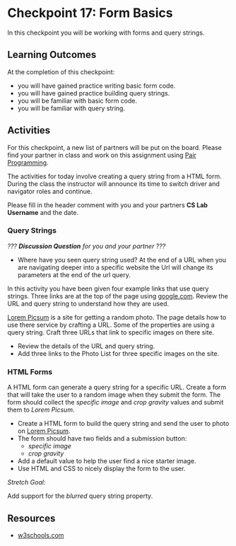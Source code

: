 # Checkpoint 17: Form Basics

In this checkpoint you will be working with forms and query strings.

## Learning Outcomes

At the completion of this checkpoint:

* you will have gained practice writing basic form code.
* you will have gained practice building query strings.
* you will be familiar with basic form code.
* you will be familiar with query string.

## Activities

For this checkpoint, a new list of partners will be put on the board.
Please find your partner in class and work on this assignment using [Pair Programming](https://en.wikipedia.org/wiki/Pair_programming).

The activities for today involve creating a query string from a HTML form.
During the class the instructor will announce its time to switch driver and navigator roles and continue.

Please fill in the header comment with you and your partners **CS Lab Username** and the date.

### Query Strings

_??? **Discussion Question** for you and your partner ???_

* Where have you seen query string used?
  At the end of a URL when you are navigating deeper into a specific website the Url will change its parameters at the end of the url query. 

In this activity you have been given four example links that use query strings.
Three links are at the top of the page using [google.com](https://www.google.com).
Review the URL and query string to understand how they are used.

[Lorem Picsum](https://picsum.photos/) is a site for getting a random photo.
The page details how to use there service by crafting a URL.
Some of the properties are using a query string.
Craft three URLs that link to specific images on there site.

* Review the details of the URL and query string.
* Add three links to the Photo List for three specific images on the site.

### HTML Forms

A HTML form can generate a query string for a specific URL.
Create a form that will take the user to a random image when they submit the form.
The form should collect the _specific image_ and _crop gravity_ values and submit them to _Lorem Picsum_.

* Create a HTML form to build the query string and send the user to photo on [Lorem Picsum](https://picsum.photos/).
* The form should have two fields and a submission button:
  * _specific image_
  * _crop gravity_
* Add a default value to help the user find a nice starter image.
* Use HTML and CSS to nicely display the form to the user.

_Stretch Goal:_

Add support for the _blurred_ query string property.

## Resources

* [w3schools.com](https://www.w3schools.com/php/)
